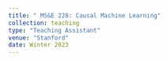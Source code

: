 ```yaml
---
title: " MS&E 228: Causal Machine Learning"
collection: teaching
type: "Teaching Assistant"
venue: "Stanford"
date: Winter 2023
---
```


